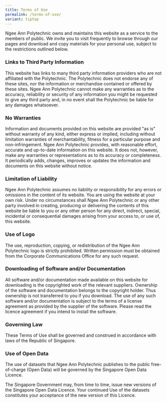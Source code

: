 ```yaml
---
title: Terms of Use
permalink: /terms-of-use/
variant: tiptap
---
```

<p>Ngee Ann Polytechnic owns and maintains this website as a service to the
members of public. We invite you to visit frequently to browse through
our pages and download and copy materials for your personal use, subject
to the restrictions outlined below.</p>
<h3>Links to Third Party Information</h3>
<p>This website has links to many third party information providers who are
not affiliated with the Polytechnic. The Polytechnic does not endorse any
of these sites, nor the information or merchandise contained or offered
by these sites. Ngee Ann Polytechnic cannot make any warranties as to the
accuracy, reliability or security of any information you might be requested
to give any third party and, in no event shall the Polytechnic be liable
for any damages whatsoever.</p>
<h3>No Warranties</h3>
<p>Information and documents provided on this website are provided "as is"
without warranty of any kind, either express or implied, including without
limitation warranties of merchantability, fitness for a particular purpose
and non-infringement. Ngee Ann Polytechnic provides, with reasonable effort,
accurate and up-to-date information on this website. It does not, however,
make any warranties or representations as to its accuracy or completeness.
It periodically adds, changes, improves or updates the information and
documents on this website without notice.</p>
<h3>Limitation of Liability</h3>
<p>Ngee Ann Polytechnic assumes no liability or responsibility for any errors
or omissions in the content of its website. You are using the website at
your own risk. Under no circumstances shall Ngee Ann Polytechnic or any
other party involved in creating, producing or delivering the contents
of this website be liable to you or any other person for any direct, indirect,
special, incidental or consequential damages arising from your access to,
or use of, this website.</p>
<h3>Use of Logo</h3>
<p>The use, reproduction, copying, or redistribution of the Ngee Ann Polytechnic
logo is strictly prohibited. Written permission must be obtained from the
Corporate Communications Office for any such request.</p>
<h3>Downloading of Software and/or Documentation</h3>
<p>All software and/or documentation made available on this website for downloading
is the copyrighted work of the relevant suppliers. Ownership of the software
and documentation belongs to the copyright holder. Thus ownership is not
transferred to you if you download. The use of any such software and/or
documentation is subject to the terms of a license agreement as provided
by the supplier of the software. Please read the licence agreement if you
intend to install the software.</p>
<h3>Governing Law</h3>
<p>These Terms of Use shall be governed and construed in accordance with
laws of the Republic of Singapore.</p>
<h3>Use of Open Data</h3>
<p>The use of datasets that Ngee Ann Polytechnic publishes to the public
free-of-charge (Open Data) will be governed by the Singapore Open Data
Licence.</p>
<p>The Singapore Government may, from time to time, issue new versions of
the Singapore Open Data Licence. Your continued Use of the datasets constitutes
your acceptance of the new version of this Licence.</p>